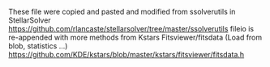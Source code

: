 These file were copied and pasted and modified from ssolverutils in StellarSolver
https://github.com/rlancaste/stellarsolver/tree/master/ssolverutils
fileio is re-appended with more methods from Kstars Fitsviewer/fitsdata
(Load from blob, statistics ...)
https://github.com/KDE/kstars/blob/master/kstars/fitsviewer/fitsdata.h


